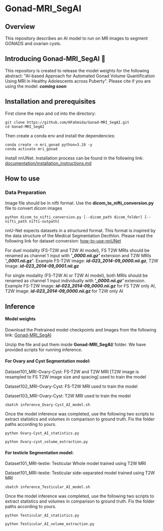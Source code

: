 # Gonad-MRI_SegAI
## Overview 
This repository describes an AI model to run on MR images to segment GONADS and ovarian cysts. 
## Introducing Gonad-MRI_SegAI :rocket:
This repository is created to release the model weights for the following abstract: "AI-based Approach for Automated Gonad Volume Quantification Using MRI in Healthy Adolescents across Puberty".
Please cite if you are using the model: ***coming soon***
## Installation and prerequisites
First clone the repo and cd into the directory:
```
git clone https://github.com/HFahmida/Gonad-MRI_SegAI.git
cd Gonad-MRI_SegAI
```
Then create a conda env and install the dependencies:
```
conda create -n mri_gonad python=3.10 -y
conda activate mri_gonad
```
Install nnUNet. Installation process can be found in the following link: [documentation/installation_instructions.md](https://github.com/MIC-DKFZ/nnUNet/blob/master/documentation/installation_instructions.md)

## How to use
### Data Preparation

Image file should be in nifti format. Use the **dicom_to_nifti_conversion.py** file to convert dicom images
```
python dicom_to_nifti_conversion.py [--dicom_path dicom_folder] [--nifti_path nifti-outpath]
```
nnU-Net expects datasets in a structured format. This format is inspired by the data structure of the Medical Segmentation Decthlon. Please read the following link for dataset conversion: [how-to-use-nnUNet](https://github.com/MIC-DKFZ/nnUNet/blob/master/documentation/how_to_use_nnunet.md)

For duel modality (FS-T2W and T2W AI model), FS T2W MRIs should be renamed as channel 1 input with ***'_0000.nii.gz'*** extension and T2W MRIs ***'_0001.nii.gz'***. Example FS-T2W image: ***id-023_2014-09_0000.nii.gz***, T2W Image: ***id-023_2014-09_0001.nii.gz***

For single modality (FS-T2W AI or T2W AI model), both MRIs should be renamed as channel 1 input individually with ***'_0000.nii.gz'*** extension. Example FS-T2W image: ***id-023_2014-09_0000.nii.gz*** for FS T2W only AI, T2W Image: ***id-023_2014-09_0000.nii.gz*** for T2W only AI

## Inference
#### Model weights
Download the Pretrained model checkpoints and Images from the following link: [Gonad-MRI_SegAI](https://zenodo.org/records/15329885?token=eyJhbGciOiJIUzUxMiJ9.eyJpZCI6IjU5YzI0MjJkLWNkMDktNDE1ZS05Mjc0LTc3YjM2Y2EyMWM4OCIsImRhdGEiOnt9LCJyYW5kb20iOiIyM2M4MTU0NjRlZjg2NTkxZDQxOTQyNjIwMmZjZTM0NCJ9.ivvEtitWku8DaeJXeBRrlW4Vtmq1EINRcCcXXhKXBKDImgRiEDnQFCAro344ANAZB1zH09yW9neM44oF9-MhAg)

Unzip the file and put them inside **Gonad-MRI_SegAI/** folder. We have provided scripts for running inference. 

#### For Ovary and Cyst Segmentation model: 
Dataset101_MRI-Ovary-Cyst: FS-T2W and T2W MRI [T2W image is resampled to FS T2W image size and spacing] used to train the model

Dataset102_MRI-Ovary-Cyst: FS-T2W MRI used to train the model

Dataset103_MRI-Ovary-Cyst: T2W MRI used to train the model
```
sbatch inference_Ovary-Cyst_AI_model.sh 

```

Once the model inference was completed, use the following two scripts to extract statistics and volumes in comparison to ground truth. Fix the folder paths according to yours. 

```
python Ovary-Cyst_AI_statistics.py

python Ovary-cyst_volume_extraction.py
```

#### For testicle Segmentation model: 
Dataset101_MRI-testie: Testicular Whole model trained using T2W MRI

Dataset101_MRI-testie: Testicular side-separated model trained using T2W MRI

```
sbatch inference_Testicular_AI_model.sh 

```

Once the model inference was completed, use the following two scripts to extract statistics and volumes in comparison to ground truth. Fix the folder paths according to yours. 

```
python Testicular_AI_statistics.py

python Testicular_AI_volume_extraction.py
```

